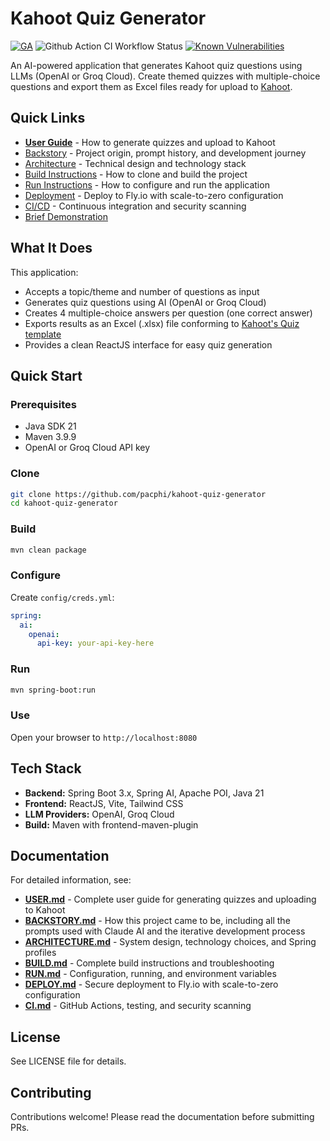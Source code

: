 # Kahoot Quiz Generator

[![GA](https://img.shields.io/badge/Release-Alpha-darkred)](https://img.shields.io/badge/Release-Alpha-darkred) ![Github Action CI Workflow Status](https://github.com/pacphi/kahoot-quiz-generator/actions/workflows/ci.yml/badge.svg) [![Known Vulnerabilities](https://snyk.io/test/github/pacphi/kahoot-quiz-generator/badge.svg?style=plastic)](https://snyk.io/test/github/pacphi/kahoot-quiz-generator)

An AI-powered application that generates Kahoot quiz questions using LLMs (OpenAI or Groq Cloud). Create themed quizzes with multiple-choice questions and export them as Excel files ready for upload to [Kahoot](https://kahoot.com/).

## Quick Links

- **[User Guide](docs/USER.md)** - How to generate quizzes and upload to Kahoot
- [Backstory](docs/BACKSTORY.md) - Project origin, prompt history, and development journey
- [Architecture](docs/ARCHITECTURE.md) - Technical design and technology stack
- [Build Instructions](docs/BUILD.md) - How to clone and build the project
- [Run Instructions](docs/RUN.md) - How to configure and run the application
- [Deployment](docs/DEPLOY.md) - Deploy to Fly.io with scale-to-zero configuration
- [CI/CD](docs/CI.md) - Continuous integration and security scanning
- [Brief Demonstration](https://github.com/pacphi/kahoot-quiz-generator/raw/refs/heads/main/kahoot-quiz-generator.mp4)

## What It Does

This application:

- Accepts a topic/theme and number of questions as input
- Generates quiz questions using AI (OpenAI or Groq Cloud)
- Creates 4 multiple-choice answers per question (one correct answer)
- Exports results as an Excel (.xlsx) file conforming to [Kahoot's Quiz template](https://kahoot.com/library/quiz-spreadsheet-template/)
- Provides a clean ReactJS interface for easy quiz generation

## Quick Start

### Prerequisites

- Java SDK 21
- Maven 3.9.9
- OpenAI or Groq Cloud API key

### Clone

```bash
git clone https://github.com/pacphi/kahoot-quiz-generator
cd kahoot-quiz-generator
```

### Build

```bash
mvn clean package
```

### Configure

Create `config/creds.yml`:

```yaml
spring:
  ai:
    openai:
      api-key: your-api-key-here
```

### Run

```bash
mvn spring-boot:run
```

### Use

Open your browser to `http://localhost:8080`

## Tech Stack

- **Backend:** Spring Boot 3.x, Spring AI, Apache POI, Java 21
- **Frontend:** ReactJS, Vite, Tailwind CSS
- **LLM Providers:** OpenAI, Groq Cloud
- **Build:** Maven with frontend-maven-plugin

## Documentation

For detailed information, see:

- **[USER.md](docs/USER.md)** - Complete user guide for generating quizzes and uploading to Kahoot
- **[BACKSTORY.md](docs/BACKSTORY.md)** - How this project came to be, including all the prompts used with Claude AI and the iterative development process
- **[ARCHITECTURE.md](docs/ARCHITECTURE.md)** - System design, technology choices, and Spring profiles
- **[BUILD.md](docs/BUILD.md)** - Complete build instructions and troubleshooting
- **[RUN.md](docs/RUN.md)** - Configuration, running, and environment variables
- **[DEPLOY.md](docs/DEPLOY.md)** - Secure deployment to Fly.io with scale-to-zero configuration
- **[CI.md](docs/CI.md)** - GitHub Actions, testing, and security scanning

## License

See LICENSE file for details.

## Contributing

Contributions welcome! Please read the documentation before submitting PRs.
